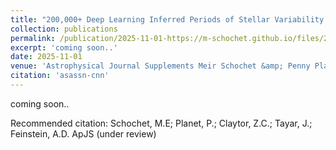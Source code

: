 ```yaml
---
title: "200,000+ Deep Learning Inferred Periods of Stellar Variability from The All-Sky Automated Survey for Supernovae "
collection: publications
permalink: /publication/2025-11-01-https://m-schochet.github.io/files/2509.14423v1.pdf
excerpt: 'coming soon..'
date: 2025-11-01
venue: 'Astrophysical Journal Supplements Meir Schochet &amp; Penny Planet et al 2025 ApJS (under review).'
citation: 'asassn-cnn'
---
```

coming soon..

Recommended citation: Schochet, M.E; Planet, P.; Claytor, Z.C.; Tayar, J.; Feinstein, A.D. ApJS (under review)